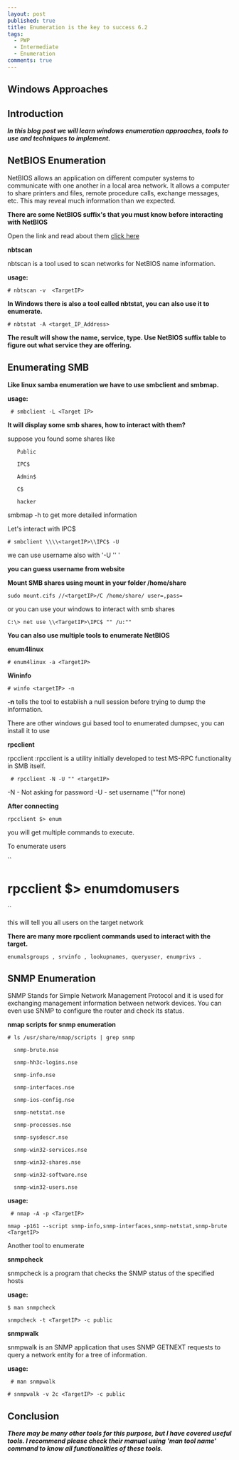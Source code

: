 ```yaml
---
layout: post
published: true
title: Enumeration is the key to success 6.2
tags:
  - PWP
  - Intermediate
  - Enumeration
comments: true
---
```

## Windows Approaches

## Introduction

_**In this blog post we will learn windows enumeration approaches, tools to use and techniques to implement.**_





## NetBIOS Enumeration


NetBIOS allows an application on different computer systems to communicate with one another in a local area network.
It allows a computer to share printers and files, remote procedure calls, exchange messages, etc.
This may reveal much information than we expected.




**There are some NetBIOS suffix's that you must know before interacting with NetBIOS**

Open the link and read about them [click here](https://docs.microsoft.com/en-us/openspecs/windows_protocols/ms-brws/0c773bdd-78e2-4d8b-8b3d-b7506849847b?redirectedfrom=MSDN)


 **nbtscan**


nbtscan is a tool used to scan networks for NetBIOS name information.



**usage:**

~~~
# nbtscan -v  <TargetIP>
~~~ 

**In Windows there is also a tool called nbtstat, you can also use it to enumerate.**

  
~~~
# nbtstat -A <target_IP_Address>
~~~


**The result will show the name, service, type. Use NetBIOS suffix table to figure out what service they are offering.**


  
  
  
## Enumerating SMB



**Like linux samba enumeration we have to use smbclient and smbmap.**


  
**usage:**

~~~
 # smbclient -L <Target IP>
~~~
  

  
**It will display some smb shares, how to interact with them?**

  
suppose you found some shares like


```
   Public
  
   IPC$
  
   Admin$
  
   C$
  
   hacker
```

smbmap -h <TargetIP> to get more detailed information


Let's interact with IPC$
  

~~~
# smbclient \\\\<targetIP>\\IPC$ -U 
~~~
  

we can use username also with '-U '<Username>' '
  


**you can guess username from website**
  
  
  
  

**Mount SMB shares using mount in your folder /home/share**

~~~
sudo mount.cifs //<targetIP>/C /home/share/ user=,pass=
~~~

or you can use your windows to interact with smb shares

~~~
C:\> net use \\<TargetIP>\IPC$ "" /u:""
~~~

  
  
**You can also use multiple tools to enumerate NetBIOS**

  
**enum4linux**

~~~
# enum4linux -a <TargetIP>
~~~

**Wininfo**

~~~
# winfo <targetIP> -n
~~~

**-n** tells the tool to establish a null session before trying to dump the information.

There are other windows gui based tool to enumerated dumpsec, you can install it to use

  
  
  
**rpcclient**

  

rpcclient  :rpcclient is a utility initially developed to test MS-RPC functionality in SMB itself.

~~~
 # rpcclient -N -U "" <targetIP>
~~~

-N - Not asking for password
-U - set username (""for none)


**After connecting**

``
   rpcclient $> enum
``

  
  
you will get multiple commands to execute.

To enumerate users 

``
   # rpcclient $> enumdomusers
``
  
this will tell you all users on the target network

**There are many more rpcclient commands used to interact with the target.**

``
enumalsgroups , srvinfo , lookupnames,
queryuser, enumprivs .
``


## SNMP Enumeration


SNMP Stands for Simple Network Management Protocol and it is used for exchanging management information between network devices.
You can even use SNMP to configure the router and check its status.


**nmap scripts for snmp enumeration**

```
# ls /usr/share/nmap/scripts | grep snmp

  snmp-brute.nse

  snmp-hh3c-logins.nse

  snmp-info.nse

  snmp-interfaces.nse

  snmp-ios-config.nse

  snmp-netstat.nse

  snmp-processes.nse

  snmp-sysdescr.nse

  snmp-win32-services.nse

  snmp-win32-shares.nse

  snmp-win32-software.nse

  snmp-win32-users.nse
```

**usage:**

~~~
 # nmap -A -p <TargetIP> 
~~~
  
~~~ 
nmap -p161 --script snmp-info,snmp-interfaces,snmp-netstat,snmp-brute <TargetIP>
~~~

Another tool to enumerate
  
  

**snmpcheck**
  
snmpcheck  is  a  program  that checks the SNMP status of the specified hosts
  
  
**usage:**

~~~
$ man snmpcheck
~~~

~~~
snmpcheck -t <TargetIP> -c public
~~~

  
  
  
  
  
**snmpwalk**

snmpwalk is an SNMP application that uses  SNMP  GETNEXT  requests to query a network entity for a tree of information.
  
  
  
  
**usage:**

```
 # man snmpwalk
```

```
# snmpwalk -v 2c <TargetIP> -c public
```
  
  
  
  
  
## Conclusion

_**There may be many other tools for this purpose, but I have covered useful tools. I recommend please check their manual using 'man tool name' command to know all functionalities of these tools.**_
